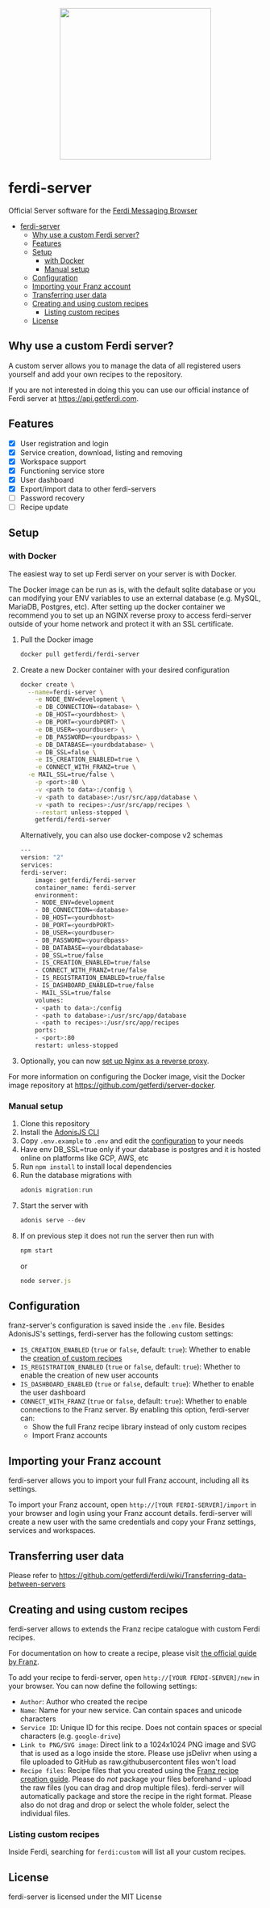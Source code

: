 ﻿<p align="center">
    <img src="./logo.png" alt="" width="300"/>  
</p>

# ferdi-server
Official Server software for the [Ferdi Messaging Browser](https://getferdi.com)

- [ferdi-server](#ferdi-server)
  - [Why use a custom Ferdi server?](#why-use-a-custom-ferdi-server)
  - [Features](#features)
  - [Setup](#setup)
    - [with Docker](#with-docker)
    - [Manual setup](#manual-setup)
  - [Configuration](#configuration)
  - [Importing your Franz account](#importing-your-franz-account)
  - [Transferring user data](#transferring-user-data)
  - [Creating and using custom recipes](#creating-and-using-custom-recipes)
    - [Listing custom recipes](#listing-custom-recipes)
  - [License](#license)

## Why use a custom Ferdi server?
A custom server allows you to manage the data of all registered users yourself and add your own recipes to the repository.

If you are not interested in doing this you can use our official instance of Ferdi server at <https://api.getferdi.com>.

## Features
- [x] User registration and login
- [x] Service creation, download, listing and removing
- [x] Workspace support
- [x] Functioning service store
- [x] User dashboard
- [x] Export/import data to other ferdi-servers
- [ ] Password recovery
- [ ] Recipe update

## Setup
### with Docker
The easiest way to set up Ferdi server on your server is with Docker.

The Docker image can be run as is, with the default sqlite database or you can modifying your ENV variables to use an external database (e.g. MySQL, MariaDB, Postgres, etc). 
After setting up the docker container we recommend you to set up an NGINX reverse proxy to access ferdi-server outside of your home network and protect it with an SSL certificate.

1. Pull the Docker image

    ```sh
    docker pull getferdi/ferdi-server
    ```
2. Create a new Docker container with your desired configuration

    ```sh
    docker create \
      --name=ferdi-server \
	    -e NODE_ENV=development \
	    -e DB_CONNECTION=<database> \
	    -e DB_HOST=<yourdbhost> \
	    -e DB_PORT=<yourdbPORT> \
	    -e DB_USER=<yourdbuser> \
	    -e DB_PASSWORD=<yourdbpass> \
	    -e DB_DATABASE=<yourdbdatabase> \
	    -e DB_SSL=false \
	    -e IS_CREATION_ENABLED=true \
	    -e CONNECT_WITH_FRANZ=true \
      -e MAIL_SSL=true/false \
	    -p <port>:80 \
	    -v <path to data>:/config \
	    -v <path to database>:/usr/src/app/database \
	    -v <path to recipes>:/usr/src/app/recipes \
	    --restart unless-stopped \
	    getferdi/ferdi-server
    ```

    Alternatively, you can also use docker-compose v2 schemas

    ```sh
    ---
    version: "2"
    services:
    ferdi-server:
        image: getferdi/ferdi-server
        container_name: ferdi-server
        environment:
        - NODE_ENV=development
        - DB_CONNECTION=<database>
        - DB_HOST=<yourdbhost>
        - DB_PORT=<yourdbPORT>
        - DB_USER=<yourdbuser>
        - DB_PASSWORD=<yourdbpass>
        - DB_DATABASE=<yourdbdatabase>
        - DB_SSL=true/false
        - IS_CREATION_ENABLED=true/false
        - CONNECT_WITH_FRANZ=true/false  
        - IS_REGISTRATION_ENABLED=true/false  
        - IS_DASHBOARD_ENABLED=true/false
        - MAIL_SSL=true/false  
        volumes:
        - <path to data>:/config
        - <path to database>:/usr/src/app/database
        - <path to recipes>:/usr/src/app/recipes
        ports:
        - <port>:80
        restart: unless-stopped
    ```
3. Optionally, you can now [set up Nginx as a reverse proxy](https://www.digitalocean.com/community/tutorials/how-to-set-up-a-node-js-application-for-production-on-ubuntu-16-04#set-up-nginx-as-a-reverse-proxy-server).

For more information on configuring the Docker image, visit the Docker image repository at <https://github.com/getferdi/server-docker>.

### Manual setup
1. Clone this repository
2. Install the [AdonisJS CLI](https://adonisjs.com/)
3. Copy `.env.example` to `.env` and edit the [configuration](#configuration) to your needs
4. Have env DB_SSL=true only if your database is postgres and it is hosted online on platforms like GCP, AWS, etc
5. Run `npm install` to install local dependencies
6. Run the database migrations with
    ```js
    adonis migration:run
    ```
7. Start the server with
    ```js
    adonis serve --dev
    ```
8. If on previous step it does not run the server then run with
    ```js
    npm start
    ```
    or 
    ```js
    node server.js
    ```

## Configuration
franz-server's configuration is saved inside the `.env` file. Besides AdonisJS's settings, ferdi-server has the following custom settings:
- `IS_CREATION_ENABLED` (`true` or `false`, default: `true`): Whether to enable the [creation of custom recipes](#creating-and-using-custom-recipes)
- `IS_REGISTRATION_ENABLED` (`true` or `false`, default: `true`): Whether to enable the creation of new user accounts
- `IS_DASHBOARD_ENABLED` (`true` or `false`, default: `true`): Whether to enable the user dashboard
- `CONNECT_WITH_FRANZ` (`true` or `false`, default: `true`): Whether to enable connections to the Franz server. By enabling this option, ferdi-server can:
  - Show the full Franz recipe library instead of only custom recipes
  - Import Franz accounts

## Importing your Franz account
ferdi-server allows you to import your full Franz account, including all its settings.

To import your Franz account, open `http://[YOUR FERDI-SERVER]/import` in your browser and login using your Franz account details. ferdi-server will create a new user with the same credentials and copy your Franz settings, services and workspaces.

## Transferring user data
Please refer to <https://github.com/getferdi/ferdi/wiki/Transferring-data-between-servers>

## Creating and using custom recipes
ferdi-server allows to extends the Franz recipe catalogue with custom Ferdi recipes.

For documentation on how to create a recipe, please visit [the official guide by Franz](https://github.com/meetfranz/plugins/blob/master/docs/integration.md).

To add your recipe to ferdi-server, open `http://[YOUR FERDI-SERVER]/new` in your browser. You can now define the following settings:
- `Author`: Author who created the recipe
- `Name`: Name for your new service. Can contain spaces and unicode characters
- `Service ID`: Unique ID for this recipe. Does not contain spaces or special characters (e.g. `google-drive`)
- `Link to PNG/SVG image`: Direct link to a 1024x1024 PNG image and SVG that is used as a logo inside the store. Please use jsDelivr when using a file uploaded to GitHub as raw.githubusercontent files won't load
- `Recipe files`: Recipe files that you created using the [Franz recipe creation guide](https://github.com/meetfranz/plugins/blob/master/docs/integration.md). Please do *not* package your files beforehand - upload the raw files (you can drag and drop multiple files). ferdi-server will automatically package and store the recipe in the right format. Please also do not drag and drop or select the whole folder, select the individual files.

### Listing custom recipes
Inside Ferdi, searching for `ferdi:custom` will list all your custom recipes.

## License
ferdi-server is licensed under the MIT License
